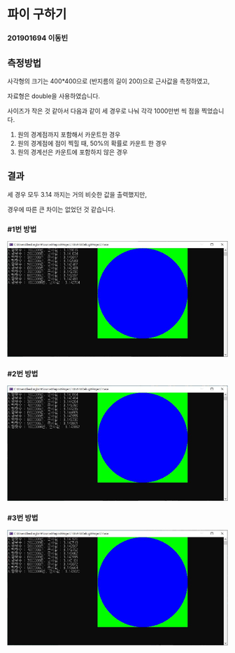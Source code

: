 # 파이 구하기

### 201901694 이동빈



## 측정방법

사각형의 크기는 400*400으로 (반지름의 길이 200)으로 근사값을 측정하였고,

 자료형은 double을 사용하였습니다.



사이즈가 작은 것 같아서 다음과 같이 세 경우로 나눠 각각 1000만번 씩 점을 찍었습니다.

1. 원의 경계점까지 포함해서 카운트한 경우
2. 원의 경계점에 점이 찍힐 때, 50%의 확률로 카운트 한 경우
3. 원의 경계선은 카운트에 포함하지 않은 경우



## 결과

세 경우 모두 3.14 까지는 거의 비슷한 값을 출력했지만,

경우에 따른 큰 차이는 없었던 것 같습니다.



### #1번 방법

![example](/assets/images/pi/example.JPG)



### #2번 방법

![example2](/assets/images/pi/example2.JPG)



### #3번 방법

![example3](/assets/images/pi/example3.JPG)


